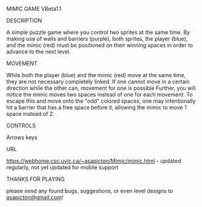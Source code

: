 MIMIC GAME VBeta1.1

DESCRIPTION

A simple puzzle game where you control two sprites at the same time. By making use of walls and barriers (purple), both sprites, the player (blue), and the mimic (red) must be 
positioned on their winning spaces in order to advance to the next level.

MOVEMENT

While both the player (blue) and the mimic (red) move at the same time, they are not necessary completely linked. If one cannot move in a certain direction while the
other can, movement for one is possible
Further, you will notice the mimic moves two spaces instead of one for each movement. To escape this and move onto the "odd" colored spaces, one may intentionally hit a
barrier that has a free space before it, allowing the mimic to move 1 space instead of 2. 

CONTROLS

Arrows keys 

URL

https://webhome.csc.uvic.ca/~asapicton/Mimic/mimic.html - updated regularly, not yet updated for mobile support

THANKS FOR PLAYING

please send any found bugs, suggestions, or even level designs to asapicton@gmail.com!


